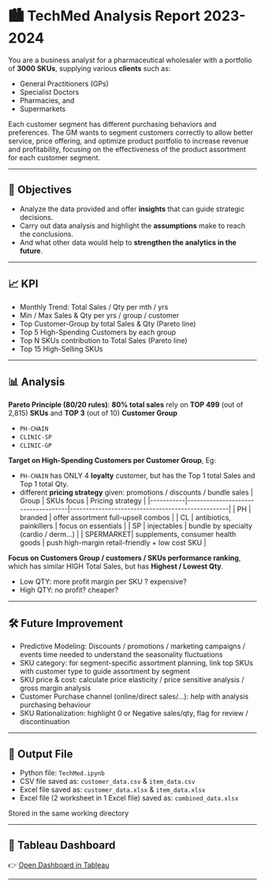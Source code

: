 # 🏙️ TechMed Analysis Report 2023-2024
You are a business analyst for a pharmaceutical wholesaler with a portfolio of **3000 SKUs**, supplying various **clients** such as:
- General Practitioners (GPs)
- Specialist Doctors
- Pharmacies, and
- Supermarkets

Each customer segment has different purchasing behaviors and preferences. The GM wants to segment customers correctly to allow better service, price offering, and optimize product portfolio to increase revenue and profitability, focusing on the effectiveness of the product assortment for each customer segment.

---

##  🧼 Objectives

- Analyze the data provided and offer **insights** that can guide strategic decisions.
- Carry out data analysis and highlight the **assumptions** make to reach the conclusions.
- And what other data would help to **strengthen the analytics in the future**.

---

## 📈 KPI

- Monthly Trend: Total Sales / Qty per mth / yrs
- Min / Max Sales & Qty per yrs / group / customer
- Top Customer-Group by total Sales & Qty (Pareto line)
- Top 5 High-Spending Customers by each group
- Top N SKUs contribution to Total Sales (Pareto line)
- Top 15 High-Selling SKUs

---

## 📊 Analysis

**Pareto Principle (80/20 rules)**: **80% total sales** rely on **TOP 499** (out of 2,815) **SKUs** and **TOP 3** (out of 10) **Customer Group**
- `PH-CHAIN`
- `CLINIC-SP`
- `CLINIC-GP`

**Target on High-Spending Customers per Customer Group**, Eg:
- `PH-CHAIN` has ONLY 4 **loyalty** customer, but has the Top 1 total Sales and Top 1 total Qty.
- different **pricing strategy** given: promotions / discounts / bundle sales
| Group     | SKUs focus                         | Pricing strategy                                 |
|-----------|------------------------------------|--------------------------------------------------|
| PH        | branded                            | offer assortment full-upsell combos              | 
| CL        | antibiotics, painkillers           | focus on essentials                              | 
| SP        | injectables                        | bundle by specialty (cardio / derm...)           | 
| SPERMARKET| supplements, consumer health goods | push high-margin retail-friendly + low cost SKU  |

**Focus on Customers Group / customers / SKUs performance ranking**, which has similar HIGH Total Sales, but has **Highest / Lowest Qty**.
- Low QTY: more profit margin per SKU ? expensive?
- High QTY: no profit? cheaper? 

---

## 🛠 Future Improvement

- Predictive Modeling: Discounts / promotions / marketing campaigns / events time needed to understand the seasonality fluctuations
- SKU category: for segment-specific assortment planning, link top SKUs with customer type to guide assortment by segment
- SKU price & cost: calculate price elasticity / price sensitive analysis / gross margin analysis
- Customer Purchase channel (online/direct sales/...): help with analysis purchasing behaviour
- SKU Rationalization: highlight 0 or Negative sales/qty, flag for review / discontinuation






---

## 📁 Output File

- Python file: `TechMed.ipynb`
- CSV file saved as: `customer_data.csv` & `item_data.csv` 
- Excel file saved as: `customer_data.xlsx` & `item_data.xlsx`
- Excel file (2 worksheet in 1 Excel file) saved as: `combined_data.xlsx` 

Stored in the same working directory  

---

## 🔗 Tableau Dashboard

👉 [Open Dashboard in Tableau](https://public.tableau.com/views/TechMed/Story1?:language=en-US&:sid=&:redirect=auth&:display_count=n&:origin=viz_share_link)

---

